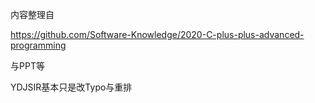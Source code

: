 内容整理自

https://github.com/Software-Knowledge/2020-C-plus-plus-advanced-programming

与PPT等

YDJSIR基本只是改Typo与重排